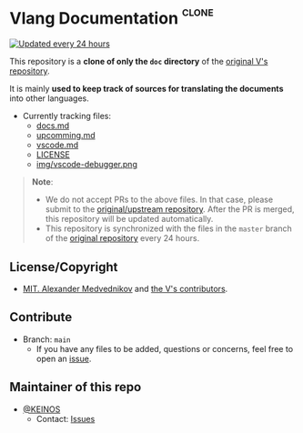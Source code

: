 # Vlang Documentation <sup><sup><sub>CLONE</sub></sup></sup>

[![Updated every 24 hours](https://img.shields.io/endpoint?url=https%3A%2F%2Fkeinos.github.io%2Fvlang-docs-en%2Fupdated.json)](https://github.com/KEINOS/vlang-docs-en/blob/main/.github/workflows/daily_update.yml "Updated every 24 hours")

This repository is a __clone of only the `doc` directory__ of the [original V's repository](https://github.com/vlang/v/blob/master/doc/docs.md).

It is mainly __used to keep track of sources for translating the documents__ into other languages.

- Currently tracking files:
  - [docs.md](docs.md)
  - [upcomming.md](upcomming.md)
  - [vscode.md](vscode.md)
  - [LICENSE](LICENSE.md)
  - [img/vscode-debugger.png](img)

> __Note__:
>
> - We do not accept PRs to the above files. In that case, please submit to the [original/upstream repository](https://github.com/vlang/v). After the PR is merged, this repository will be updated automatically.
> - This repository is synchronized with the files in the `master` branch of the [original repository](https://github.com/vlang/v/tree/master/doc) every 24 hours.

## License/Copyright

- [MIT. Alexander Medvednikov](LICENSE.md) and [the V's contributors](https://github.com/vlang/v/graphs/contributors).

## Contribute

- Branch: `main`
  - If you have any files to be added, questions or concerns, feel free to open an [issue](https://github.com/KEINOS/vlang-docs-en/issues).

## Maintainer of this repo

- [@KEINOS](https://github.com/KEINOS)
  - Contact: [Issues](https://github.com/KEINOS/vlang-docs-en/issues)
